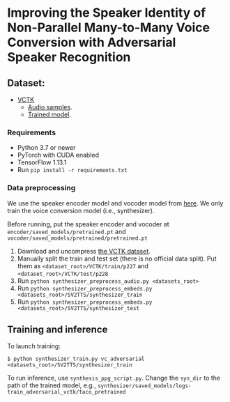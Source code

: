 # Improving the Speaker Identity of Non-Parallel Many-to-Many Voice Conversion with Adversarial Speaker Recognition

## Dataset:

* [VCTK](https://datashare.is.ed.ac.uk/handle/10283/2651)
  * [Audio samples](https://shaojinding.github.io/samples/adv).
  *  [Trained model](https://drive.google.com/drive/folders/1FxNC2g8sw9aKQBjL-qBTnkM6VMMUQlLe?usp=sharing).


### Requirements

* Python 3.7 or newer
* PyTorch with CUDA enabled
* TensorFlow 1.13.1
* Run `pip install -r requirements.txt`

### Data preprocessing

We use the speaker encoder model and vocoder model from [here](https://github.com/CorentinJ/Real-Time-Voice-Cloning/wiki/Pretrained-models). We only train the voice conversion model (i.e., synthesizer).

Before running, put the speaker encoder and vocoder at `encoder/saved_models/pretrained.pt` and `vocoder/saved_models/pretrained/pretrained.pt`

1. Download and uncompress [the VCTK dataset](
  https://datashare.is.ed.ac.uk/handle/10283/2651).
2. Manually split the train and test set (there is no official data split). Put them as `<dataset_root>/VCTK/train/p227` and `<dataset_root>/VCTK/test/p228`
3. Run `python synthesizer_preprocess_audio.py <datasets_root>`
4. Run `python synthesizer_preprocess_embeds.py <datasets_root>/SV2TTS/synthesizer_train`
5. Run `python synthesizer_preprocess_embeds.py <datasets_root>/SV2TTS/synthesizer_test`


## Training and inference

To launch training:

```
$ python synthesizer_train.py vc_adversarial <datasets_root>/SV2TTS/synthesizer_train
```

To run inference, use `synthesis_ppg_script.py`. Change the `syn_dir` to the path of the trained model, e.g., `synthesizer/saved_models/logs-train_adversarial_vctk/taco_pretrained`


